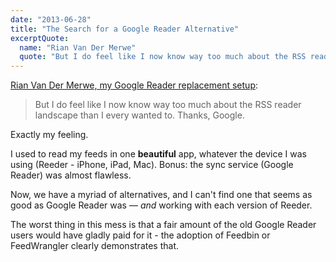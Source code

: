 ```yaml
---
date: "2013-06-28"
title: "The Search for a Google Reader Alternative"
excerptQuote:
  name: "Rian Van Der Merwe"
  quote: "But I do feel like I now know way too much about the RSS reader landscape than I every wanted to. Thanks, Google."
---
```


[Rian Van Der Merwe, my Google Reader replacement setup](http://www.elezea.com/2013/06/google-reader-replacement/):

> But I do feel like I now know way too much about the RSS reader landscape than I every wanted to. Thanks, Google.

Exactly my feeling.

I used to read my feeds in one **beautiful** app, whatever the device I was using (Reeder - iPhone, iPad, Mac). Bonus: the sync service (Google Reader) was almost flawless.

Now, we have a myriad of alternatives, and I can't find one that seems as good as Google Reader was — _and_ working with each version of Reeder.

The worst thing in this mess is that a fair amount of the old Google Reader users would have gladly paid for it - the adoption of Feedbin or FeedWrangler clearly demonstrates that.
